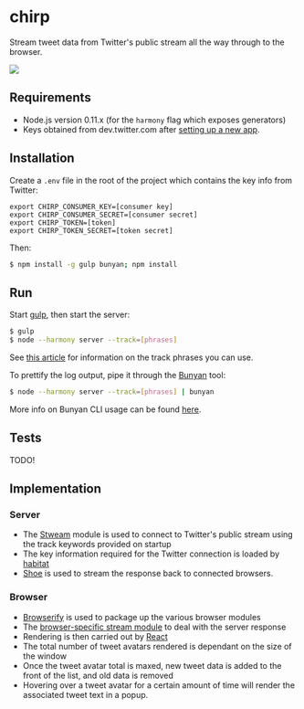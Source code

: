 # chirp

Stream tweet data from Twitter's public stream all the way through to the browser.

![](https://raw.github.com/tanem/chirp/master/screenshot.png)

## Requirements

 * Node.js version 0.11.x (for the `harmony` flag which exposes generators)
 * Keys obtained from dev.twitter.com after [setting up a new app](https://apps.twitter.com/app/new).

## Installation

Create a `.env` file in the root of the project which contains the key info from Twitter:

```
export CHIRP_CONSUMER_KEY=[consumer key]
export CHIRP_CONSUMER_SECRET=[consumer secret]
export CHIRP_TOKEN=[token]
export CHIRP_TOKEN_SECRET=[token secret]
```

Then:

```sh
$ npm install -g gulp bunyan; npm install
```

## Run

Start [gulp](http://gulpjs.com/), then start the server:

```sh
$ gulp
$ node --harmony server --track=[phrases]
```

See [this article](https://dev.twitter.com/docs/streaming-apis/parameters#track) for information on the track phrases you can use.

To prettify the log output, pipe it through the [Bunyan](https://github.com/trentm/node-bunyan) tool:

```sh
$ node --harmony server --track=[phrases] | bunyan
```

More info on Bunyan CLI usage can be found [here](https://github.com/trentm/node-bunyan#cli-usage).

## Tests

TODO!

## Implementation

### Server

 * The [Stweam](https://github.com/tanem/stweam) module is used to connect to Twitter's public stream using the track keywords provided on startup
 * The key information required for the Twitter connection is loaded by [habitat](https://github.com/brianloveswords/habitat)
 * [Shoe](https://github.com/substack/shoe) is used to stream the response back to connected browsers.

### Browser

 * [Browserify](https://github.com/substack/node-browserify) is used to package up the various browser modules
 * The [browser-specific stream module](https://github.com/substack/stream-browserify) to deal with the server response
 * Rendering is then carried out by [React](https://github.com/facebook/react)
 * The total number of tweet avatars rendered is dependant on the size of the window
 * Once the tweet avatar total is maxed, new tweet data is added to the front of the list, and old data is removed
 * Hovering over a tweet avatar for a certain amount of time will render the associated tweet text in a popup.

